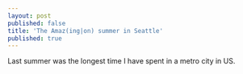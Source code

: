 ```yaml
---
layout: post
published: false
title: 'The Amaz(ing|on) summer in Seattle'
published: true
---
```


Last summer was the longest time I have spent in a metro city in US. 
